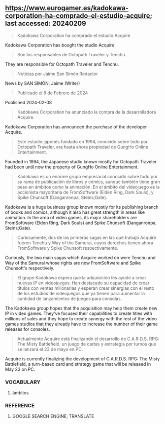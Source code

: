 ## https://www.eurogamer.es/kadokawa-corporation-ha-comprado-el-estudio-acquire; last accessed: 20240209

> Kadokawa Corporation ha comprado el estudio Acquire

Kadokawa Corporation has bought the studio Acquire

> Son los responsables de Octopath Traveler y Tenchu.

They are responsible for Octopath Traveler and Tenchu.

> Noticias por Jaime San Simón Redactor

News by SAN SIMÓN, Jaime (Writer)

> Publicado el 8 de Febrero de 2024

Published 2024-02-08

> Kadokawa Corporation ha anunciado la compra de la desarrolladora Acquire.

Kadokawa Corporation has announced the purchase of the developer Acquire.

> Este estudio japonés fundado en 1994, conocido sobre todo por Octopath Traveler, era hasta ahora propiedad de GungHo Online Entertainment.

Founded in 1994, the Japanese studio known mostly for Octopath Traveler had been until now the property of GungHo Online Entertainment.

> Kadokawa es un enorme grupo empresarial conocido sobre todo por su rama de publicación de libros y cómics, aunque también tiene gran peso en ámbitos como la animación. En el ámbito del videojuego es la accionista mayoritaria de FromSoftware (Elden Ring, Dark Souls), y Spike Chunsoft (Danganronpa, Steins;Gate).

Kadokawa is a huge business group known mostly for its publishing branch of books and comics, although it also has great strength in areas like animation. In the area of video games, its major shareholders are FromSoftware (Elden Ring, Dark Souls) and Spike Chunsoft (Danganronpa, Steins;Gate).

> Curiosamente, dos de las primeras sagas en las que trabajó Acquire fueron Tenchu y Way of the Samurai, cuyos derechos tienen ahora FromSoftware y Spike Chunsoft respectivamente. 

Curiously, the two main sagas which Acquire worked on were Tenchu and Way of the Samurai whose rights are now FromSoftware and Spike Chunsoft's respectively.

> El grupo Kadokawa espera que la adquisición les ayude a crear nuevas IP en videojuegos. Han destacado su capacidad de crear títulos con ventas millonarias y esperan crear sinergias con el resto de los estudios de videojuegos que ya tienen para aumentar la cantidad de lanzamientos de juegos para consolas.

The Kadokawa group hopes that the acquisition may help them create new IP in video games. They've focused their capabilities to create titles with millions of sales and they hope to create synergy with the rest of the video games studios that they already have to increase the number of their game releases for consoles. 

> Actualmente Acquire está finalizando el desarrollo de C.A.R.D.S. RPG: The Misty Battlefield, un juego de cartas y estrategia por turnos que se lanzará el 23 de mayo en PC. 

Acquire is currently finalizing the development of C.A.R.D.S. RPG: The Misty Battlefield, a turn-based card and strategy game that will be released in May 23 on PC.

### VOCABULARY

1) ámbitos

### REFERENCE

1) GOOGLE SEARCH ENGINE; TRANSLATE